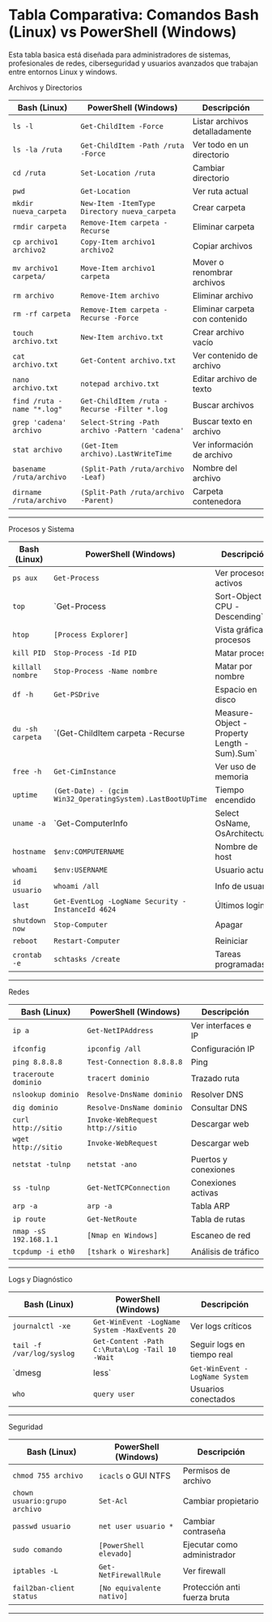 # Tabla Comparativa: Comandos Bash (Linux) vs PowerShell (Windows)

Esta tabla basica está diseñada para administradores de sistemas, profesionales de redes, ciberseguridad y usuarios avanzados que trabajan entre entornos Linux y windows.

Archivos y Directorios

| Bash (Linux)                          | PowerShell (Windows)                               | Descripción                                   |
|----------------------------------------|----------------------------------------------------|-----------------------------------------------|
| `ls -l`                                | `Get-ChildItem -Force`                             | Listar archivos detalladamente               |
| `ls -la /ruta`                         | `Get-ChildItem -Path /ruta -Force`                 | Ver todo en un directorio                    |
| `cd /ruta`                             | `Set-Location /ruta`                               | Cambiar directorio                           |
| `pwd`                                  | `Get-Location`                                     | Ver ruta actual                              |
| `mkdir nueva_carpeta`                  | `New-Item -ItemType Directory nueva_carpeta`       | Crear carpeta                                |
| `rmdir carpeta`                        | `Remove-Item carpeta -Recurse`                     | Eliminar carpeta                             |
| `cp archivo1 archivo2`                 | `Copy-Item archivo1 archivo2`                      | Copiar archivos                              |
| `mv archivo1 carpeta/`                 | `Move-Item archivo1 carpeta`                       | Mover o renombrar archivos                   |
| `rm archivo`                           | `Remove-Item archivo`                              | Eliminar archivo                             |
| `rm -rf carpeta`                       | `Remove-Item carpeta -Recurse -Force`              | Eliminar carpeta con contenido               |
| `touch archivo.txt`                    | `New-Item archivo.txt`                             | Crear archivo vacío                         |
| `cat archivo.txt`                      | `Get-Content archivo.txt`                          | Ver contenido de archivo                     |
| `nano archivo.txt`                     | `notepad archivo.txt`                              | Editar archivo de texto                      |
| `find /ruta -name "*.log"`             | `Get-ChildItem /ruta -Recurse -Filter *.log`       | Buscar archivos                              |
| `grep 'cadena' archivo`                | `Select-String -Path archivo -Pattern 'cadena'`    | Buscar texto en archivo                      |
| `stat archivo`                         | `(Get-Item archivo).LastWriteTime`                 | Ver información de archivo                   |
| `basename /ruta/archivo`               | `(Split-Path /ruta/archivo -Leaf)`                 | Nombre del archivo                          |
| `dirname /ruta/archivo`                | `(Split-Path /ruta/archivo -Parent)`               | Carpeta contenedora                          |

---

Procesos y Sistema

| Bash (Linux)                          | PowerShell (Windows)                               | Descripción                                   |
|----------------------------------------|----------------------------------------------------|-----------------------------------------------|
| `ps aux`                               | `Get-Process`                                       | Ver procesos activos                         |
| `top`                                  | `Get-Process | Sort-Object CPU -Descending`         | Procesos ordenados por CPU                   |
| `htop`                                 | `[Process Explorer]`                                | Vista gráfica de procesos                    |
| `kill PID`                             | `Stop-Process -Id PID`                              | Matar proceso                                |
| `killall nombre`                       | `Stop-Process -Name nombre`                         | Matar por nombre                             |
| `df -h`                                | `Get-PSDrive`                                       | Espacio en disco                             |
| `du -sh carpeta`                       | `(Get-ChildItem carpeta -Recurse | Measure-Object -Property Length -Sum).Sum` | Tamaño carpeta |
| `free -h`                              | `Get-CimInstance`                                   | Ver uso de memoria                          |
| `uptime`                               | `(Get-Date) - (gcim Win32_OperatingSystem).LastBootUpTime` | Tiempo encendido        |
| `uname -a`                             | `Get-ComputerInfo | Select OsName, OsArchitecture`  | Info sistema                                |
| `hostname`                             | `$env:COMPUTERNAME`                                 | Nombre de host                               |
| `whoami`                               | `$env:USERNAME`                                     | Usuario actual                              |
| `id usuario`                           | `whoami /all`                                       | Info de usuario                             |
| `last`                                 | `Get-EventLog -LogName Security -InstanceId 4624`   | Últimos logins                              |
| `shutdown now`                         | `Stop-Computer`                                     | Apagar                                       |
| `reboot`                               | `Restart-Computer`                                  | Reiniciar                                    |
| `crontab -e`                           | `schtasks /create`                                  | Tareas programadas                          |

---

Redes

| Bash (Linux)                          | PowerShell (Windows)                               | Descripción                                   |
|----------------------------------------|----------------------------------------------------|-----------------------------------------------|
| `ip a`                                 | `Get-NetIPAddress`                                  | Ver interfaces e IP                         |
| `ifconfig`                             | `ipconfig /all`                                     | Configuración IP                            |
| `ping 8.8.8.8`                        | `Test-Connection 8.8.8.8`                          | Ping                                         |
| `traceroute dominio`                   | `tracert dominio`                                   | Trazado ruta                                |
| `nslookup dominio`                     | `Resolve-DnsName dominio`                          | Resolver DNS                                |
| `dig dominio`                          | `Resolve-DnsName dominio`                          | Consultar DNS                               |
| `curl http://sitio`                    | `Invoke-WebRequest http://sitio`                   | Descargar web                               |
| `wget http://sitio`                    | `Invoke-WebRequest`                                 | Descargar web                               |
| `netstat -tulnp`                       | `netstat -ano`                                      | Puertos y conexiones                        |
| `ss -tulnp`                            | `Get-NetTCPConnection`                              | Conexiones activas                          |
| `arp -a`                               | `arp -a`                                            | Tabla ARP                                   |
| `ip route`                             | `Get-NetRoute`                                      | Tabla de rutas                              |
| `nmap -sS 192.168.1.1`                 | `[Nmap en Windows]`                                 | Escaneo de red                              |
| `tcpdump -i eth0`                      | `[tshark o Wireshark]`                              | Análisis de tráfico                         |

---

Logs y Diagnóstico

| Bash (Linux)                          | PowerShell (Windows)                               | Descripción                                   |
|----------------------------------------|----------------------------------------------------|-----------------------------------------------|
| `journalctl -xe`                       | `Get-WinEvent -LogName System -MaxEvents 20`        | Ver logs críticos                           |
| `tail -f /var/log/syslog`              | `Get-Content -Path C:\Ruta\Log -Tail 10 -Wait`    | Seguir logs en tiempo real                  |
| `dmesg | less`                         | `Get-WinEvent -LogName System`                     | Mensajes del sistema                        |
| `who`                                  | `query user`                                        | Usuarios conectados                         |

---

Seguridad

| Bash (Linux)                          | PowerShell (Windows)                               | Descripción                                   |
|----------------------------------------|----------------------------------------------------|-----------------------------------------------|
| `chmod 755 archivo`                    | `icacls` o GUI NTFS                                 | Permisos de archivo                         |
| `chown usuario:grupo archivo`          | `Set-Acl`                                           | Cambiar propietario                         |
| `passwd usuario`                       | `net user usuario *`                                | Cambiar contraseña                          |
| `sudo comando`                         | `[PowerShell elevado]`                              | Ejecutar como administrador                 |
| `iptables -L`                          | `Get-NetFirewallRule`                               | Ver firewall                                |
| `fail2ban-client status`               | `[No equivalente nativo]`                           | Protección anti fuerza bruta                |

---

